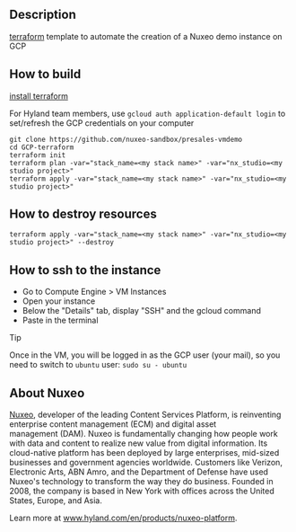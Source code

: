 ## Description

[terraform](https://developer.hashicorp.com/packer) template to automate the creation of a Nuxeo demo instance on GCP

## How to build

[install terraform](https://developer.hashicorp.com/terraform/tutorials/gcp-get-started/install-cli)

For Hyland team members, use `gcloud auth application-default login` to set/refresh the GCP credentials on your computer

```
git clone https://github.com/nuxeo-sandbox/presales-vmdemo
cd GCP-terraform
terraform init 
terraform plan -var="stack_name=<my stack name>" -var="nx_studio=<my studio project>"
terraform apply -var="stack_name=<my stack name>" -var="nx_studio=<my studio project>"
```

## How to destroy resources

```
terraform apply -var="stack_name=<my stack name>" -var="nx_studio=<my studio project>" --destroy
```

## How to ssh to the instance
* Go to Compute Engine > VM Instances
* Open your instance
* Below the "Details" tab, display "SSH" and the gcloud command
* Paste in the terminal

> [!TIP]
> Once in the VM, you will be logged in as the GCP user (your mail), so you need to switch to `ubuntu` user:
> `sudo su - ubuntu`



## About Nuxeo
[Nuxeo](www.hyland.com/en/products/nuxeo-platform), developer of the leading Content Services Platform, is reinventing enterprise content management (ECM) and digital asset management (DAM). Nuxeo is fundamentally changing how people work with data and content to realize new value from digital information. Its cloud-native platform has been deployed by large enterprises, mid-sized businesses and government agencies worldwide. Customers like Verizon, Electronic Arts, ABN Amro, and the Department of Defense have used Nuxeo's technology to transform the way they do business. Founded in 2008, the company is based in New York with offices across the United States, Europe, and Asia.

Learn more at www.hyland.com/en/products/nuxeo-platform.


